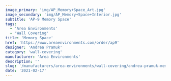 ```yaml
---
image_primary: 'img/AP_Memory+Space_Art.jpg'
image_secondary: 'img/AP_Memory+Space+Interior.jpg'
subtitle: 'AP-9 Memory Space'
tags:
  - 'Area Environments'
  - 'Wall Covering'
title: 'Memory Space'
href: 'https://www.areaenvironments.com/order/ap9'
designer: 'Andrea Pramuk'
category: 'wall-covering'
manufacturer: 'Area Environments'
description: ''
slug: '/manufacturers/area-environments/wall-covering/andrea-pramuk-memory-space'
date: '2021-02-17'
---
```

